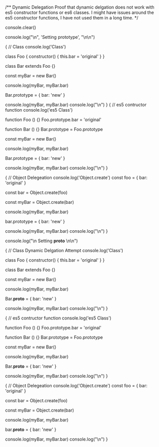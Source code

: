/**
 Dynamic Delegation
 Proof that dynamic delgation does not work with es5 constructor functions or es6 classes.
 I might have issues around the es5 constructor functions, I have not used them in a long time.
*/

console.clear()

console.log("\n", 'Setting prototype', "\n\n")

{
  // Class
  console.log('Class')
  
  class Foo {
    constructor() {
      this.bar = 'original'
    }
  }
  
  class Bar extends Foo {}

  const myBar = new Bar()

  console.log(myBar, myBar.bar)

  Bar.prototype = { bar: 'new' }

  console.log(myBar, myBar.bar)
  console.log("\n")
}
{
  // es5 contructor function
  console.log('es5 Class')
  
  function Foo () {}
  Foo.prototype.bar = 'original'
  
  function Bar () {}
  Bar.prototype = Foo.prototype

  const myBar = new Bar()

  console.log(myBar, myBar.bar)

  Bar.prototype = { bar: 'new' }

  console.log(myBar, myBar.bar)
  console.log("\n")
}

{
  // Object Delegeation
  console.log('Object.create')
  const foo = { bar: 'original' }
  
  const bar = Object.create(foo)
  
  const myBar = Object.create(bar)

  console.log(myBar, myBar.bar)

  bar.prototype = { bar: 'new' }

  console.log(myBar, myBar.bar)
  console.log("\n")
}


console.log("\n Setting __proto__ \n\n")

{
  // Class Dynamic Delgation Attempt
  console.log('Class')
  
  class Foo {
    constructor() {
      this.bar = 'original'
    }
  }
  
  class Bar extends Foo {}

  const myBar = new Bar()

  console.log(myBar, myBar.bar)

  Bar.__proto__ = { bar: 'new' }

  console.log(myBar, myBar.bar)
  console.log("\n")
}

{
  // es5 contructor function
  console.log('es5 Class')
  
  function Foo () {}
  Foo.prototype.bar = 'original'
  
  function Bar () {}
  Bar.prototype = Foo.prototype

  const myBar = new Bar()

  console.log(myBar, myBar.bar)

  Bar.__proto__ = { bar: 'new' }

  console.log(myBar, myBar.bar)
  console.log("\n")
}

{
  // Object Delegeation
  console.log('Object.create')
  const foo = { bar: 'original' }
  
  const bar = Object.create(foo)
  
  const myBar = Object.create(bar)

  console.log(myBar, myBar.bar)

  bar.__proto__ = { bar: 'new' }

  console.log(myBar, myBar.bar)
  console.log("\n")
}
